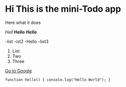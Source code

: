 # Hi This is the mini-Todo app

Here what it does

*Hell*
**Hello**
***Hello***

-list
-ist2
-Hello
-list3


1. List
2. Two
3. Three

[Go to Google](https://google.com)

`function hello() {
console.log("Hello World");
}`
